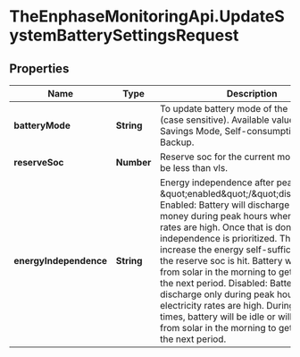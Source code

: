 # TheEnphaseMonitoringApi.UpdateSystemBatterySettingsRequest

## Properties

Name | Type | Description | Notes
------------ | ------------- | ------------- | -------------
**batteryMode** | **String** | To update battery mode of the system (case sensitive). Available values are Savings Mode, Self-consumption, Full Backup. | [optional] 
**reserveSoc** | **Number** | Reserve soc for the current mode. Cannot be less than vls. | [optional] 
**energyIndependence** | **String** | Energy independence after peak hours \&quot;enabled\&quot;/\&quot;disabled\&quot;. Enabled: Battery will discharge to save money during peak hours when electricity rates are high. Once that is done, energy independence is prioritized. This will increase the energy self-sufficiency until the reserve soc is hit. Battery will charge from solar in the morning to get ready for the next period. Disabled: Battery will discharge only during peak hours when electricity rates are high. During other times, battery will be idle or will charge from solar in the morning to get ready for the next period. | [optional] 


